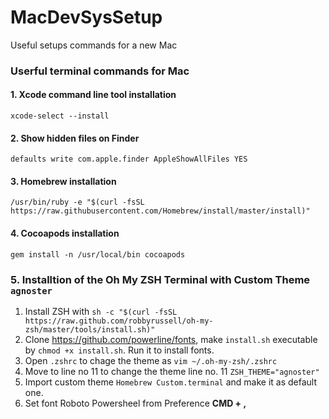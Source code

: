 # MacDevSysSetup
Useful setups commands for a new Mac

### Userful terminal commands for Mac

#### 1. Xcode command line tool installation
`xcode-select --install`

#### 2. Show hidden files on Finder
`defaults write com.apple.finder AppleShowAllFiles YES`

#### 3. Homebrew installation
`/usr/bin/ruby -e "$(curl -fsSL https://raw.githubusercontent.com/Homebrew/install/master/install)"`

#### 4. Cocoapods installation
`gem install -n /usr/local/bin cocoapods`

### 5. Installtion of the Oh My ZSH Terminal with Custom Theme `agnoster`

1. Install ZSH with `sh -c "$(curl -fsSL https://raw.github.com/robbyrussell/oh-my-zsh/master/tools/install.sh)"`
2. Clone  https://github.com/powerline/fonts, make `install.sh` executable by `chmod +x install.sh`. Run it to install fonts.
3. Open `.zshrc` to chage the theme as `vim ~/.oh-my-zsh/.zshrc`
4. Move to line no 11 to change the theme line no. 11 `ZSH_THEME="agnoster"`
5. Import custom theme `Homebrew Custom.terminal` and make it as default one.
6. Set font Roboto Powersheel from Preference **CMD + ,**



